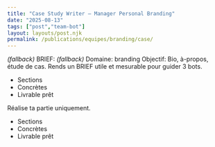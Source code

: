 ```yaml
---
title: "Case Study Writer — Manager Personal Branding"
date: "2025-08-13"
tags: ["post","team-bot"]
layout: layouts/post.njk
permalink: /publications/equipes/branding/case/
---
```

*(fallback)* BRIEF:
*(fallback)* Domaine: branding
Objectif: Bio, à-propos, étude de cas.
Rends un BRIEF utile et mesurable pour guider 3 bots.

- Sections
- Concrètes
- Livrable prêt

Réalise ta partie uniquement.

- Sections
- Concrètes
- Livrable prêt
